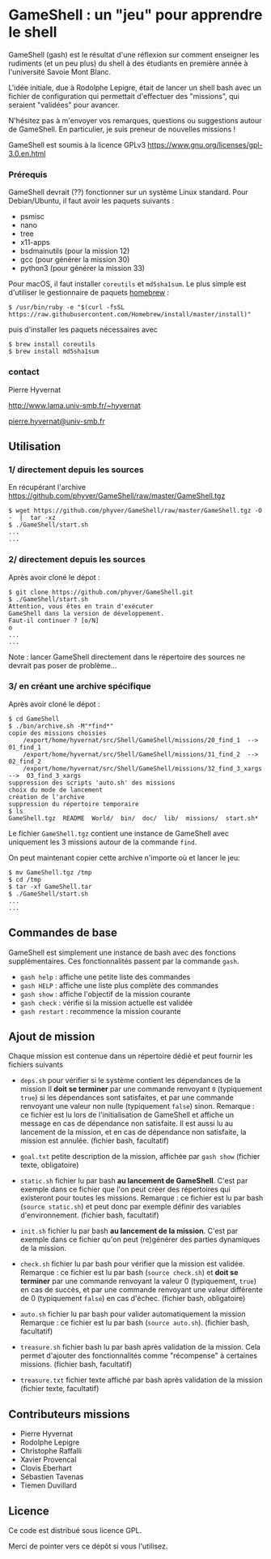 # GameShell : un "jeu" pour apprendre le shell


GameShell (gash) est le résultat d'une réflexion sur comment enseigner les
rudiments (et un peu plus) du shell à des étudiants en première année à
l'université Savoie Mont Blanc.

L'idée initiale, due à Rodolphe Lepigre, était de lancer un shell bash avec un
fichier de configuration qui permettait d'effectuer des "missions", qui
seraient "validées" pour avancer.

N'hésitez pas à m'envoyer vos remarques, questions ou suggestions autour de
GameShell. En particulier, je suis preneur de nouvelles missions !


GameShell est soumis à la licence GPLv3 https://www.gnu.org/licenses/gpl-3.0.en.html

### Prérequis

GameShell devrait (??) fonctionner sur un système Linux standard. Pour
Debian/Ubuntu, il faut avoir les paquets suivants :

  - psmisc
  - nano
  - tree
  - x11-apps
  - bsdmainutils (pour la mission 12)
  - gcc (pour générer la mission 30)
  - python3 (pour générer la mission 33)


Pour macOS, il faut installer ``coreutils`` et ``md5sha1sum``. Le plus simple
est d'utiliser le gestionnaire de paquets [homebrew](https://brew.sh/index_fr) :

    $ /usr/bin/ruby -e "$(curl -fsSL https://raw.githubusercontent.com/Homebrew/install/master/install)"

puis d'installer les paquets nécessaires avec

    $ brew install coreutils
    $ brew install md5sha1sum


### contact

Pierre Hyvernat

http://www.lama.univ-smb.fr/~hyvernat

pierre.hyvernat@univ-smb.fr



Utilisation
-----------

### 1/ directement depuis les sources

En récupérant l'archive https://github.com/phyver/GameShell/raw/master/GameShell.tgz

    $ wget https://github.com/phyver/GameShell/raw/master/GameShell.tgz -O -  |  tar -xz
    $ ./GameShell/start.sh
    ...
    ...


### 2/ directement depuis les sources

Après avoir cloné le dépot :

    $ git clone https://github.com/phyver/GameShell.git
    $ ./GameShell/start.sh
    Attention, vous êtes en train d'exécuter
    GameShell dans la version de développement.
    Faut-il continuer ? [o/N]
    o
    ...
    ...

Note : lancer GameShell directement dans le répertoire des sources ne devrait
pas poser de problème...


### 3/ en créant une archive spécifique

Après avoir cloné le dépot :

    $ cd GameShell
    $ ./bin/archive.sh -M"*find*"
    copie des missions choisies
        /export/home/hyvernat/src/Shell/GameShell/missions/20_find_1  --> 01_find_1
        /export/home/hyvernat/src/Shell/GameShell/missions/31_find_2  --> 02_find_2
        /export/home/hyvernat/src/Shell/GameShell/missions/32_find_3_xargs -->  03_find_3_xargs
    suppression des scripts 'auto.sh' des missions
    choix du mode de lancement
    création de l'archive
    suppression du répertoire temporaire
    $ ls
    GameShell.tgz  README  World/  bin/  doc/  lib/  missions/  start.sh*

Le fichier `GameShell.tgz` contient une instance de GameShell avec uniquement
les 3 missions autour de la commande ``find``.

On peut maintenant copier cette archive n'importe où et lancer le jeu:

    $ mv GameShell.tgz /tmp
    $ cd /tmp
    $ tar -xf GameShell.tar
    $ ./GameShell/start.sh
    ...
    ...


Commandes de base
-----------------

GameShell est simplement une instance de bash avec des fonctions
supplémentaires. Ces fonctionnalités passent par la commande ``gash``.

  - `gash help` : affiche une petite liste des commandes
  - `gash HELP` : affiche une liste plus complète des commandes
  - `gash show` : affiche l'objectif de la mission courante
  - `gash check` : vérifie si la mission actuelle est validée
  - `gash restart` : recommence la mission courante



Ajout de mission
----------------

Chaque mission est contenue dans un répertoire dédié et peut fournir les
fichiers suivants

  - `deps.sh`
        pour vérifier si le système contient les dépendances de la mission
        Il __doit se terminer__ par une commande renvoyant `0` (typiquement
        `true`) si les dépendances sont satisfaites, et par une commande
        renvoyant une valeur non nulle (typiquement `false`) sinon.
        Remarque : ce fichier est lu lors de l'initialisation de GameShell et
        affiche un message en cas de dépendance non satisfaite. Il est aussi
        lu au lancement de la mission, et en cas de dépendance non satisfaite,
        la mission est annulée.
        (fichier bash, facultatif)

  - `goal.txt`
        petite description de la mission, affichée par ``gash show``
        (fichier texte, obligatoire)

  - `static.sh`
        fichier lu par bash __au lancement de GameShell__. C'est par exemple
        dans ce fichier que l'on peut créer des répertoires qui existeront pour
        toutes les missions.
        Remarque : ce fichier est lu par bash (``source static.sh``) et peut
        donc par exemple définir des variables d'environnement.
        (fichier bash, facultatif)

  - `init.sh`
        fichier lu par bash __au lancement de la mission__. C'est par exemple
        dans ce fichier qu'on peut (re)générer des parties dynamiques de la
        mission.

  - `check.sh`
        fichier lu par bash pour vérifier que la mission est validée.
        Remarque : ce fichier est lu par bash (``source check.sh``) et __doit
        se terminer__ par une commande renvoyant la valeur 0 (typiquement,
        ``true``) en cas de succès, et par une commande renvoyant une valeur
        différente de 0 (typiquement ``false``) en cas d'échec.
        (fichier bash, obligatoire)

  - `auto.sh`
        fichier lu par bash pour valider automatiquement la mission
        Remarque : ce fichier est lu par bash (``source auto.sh``).
        (fichier bash, facultatif)

  - `treasure.sh`
        fichier bash lu par bash après validation de la mission. Cela permet
        d'ajouter des fonctionnalités comme "récompense" à certaines missions.
        (fichier bash, facultatif)

  - `treasure.txt`
        fichier texte affiché par bash après validation de la mission
        (fichier texte, facultatif)



Contributeurs missions
----------------------

* Pierre Hyvernat
* Rodolphe Lepigre
* Christophe Raffalli
* Xavier Provencal
* Clovis Eberhart
* Sébastien Tavenas
* Tiemen Duvillard


Licence
-------

Ce code est distribué sous licence GPL.

Merci de pointer vers ce dépôt si vous l'utilisez.
